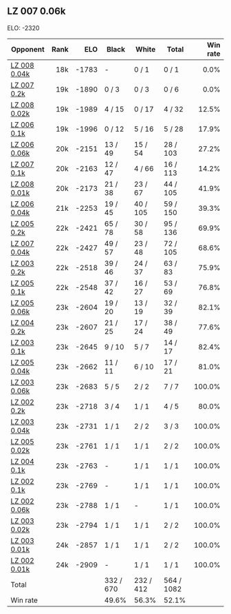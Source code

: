 ## LZ 007 0.06k ##

ELO: -2320

Opponent | Rank | ELO | Black | White | Total | Win rate
---------|-----:|----:|-------|-------|-------|-------:
[LZ 008 0.04k](LZ%20008%200.04k.md) | 18k | -1783 | - | 0 / 1 | 0 / 1 | 0.0%
[LZ 007 0.2k](LZ%20007%200.2k.md) | 19k | -1890 | 0 / 3 | 0 / 3 | 0 / 6 | 0.0%
[LZ 008 0.02k](LZ%20008%200.02k.md) | 19k | -1989 | 4 / 15 | 0 / 17 | 4 / 32 | 12.5%
[LZ 006 0.1k](LZ%20006%200.1k.md) | 19k | -1996 | 0 / 12 | 5 / 16 | 5 / 28 | 17.9%
[LZ 006 0.06k](LZ%20006%200.06k.md) | 20k | -2151 | 13 / 49 | 15 / 54 | 28 / 103 | 27.2%
[LZ 007 0.1k](LZ%20007%200.1k.md) | 20k | -2163 | 12 / 47 | 4 / 66 | 16 / 113 | 14.2%
[LZ 008 0.01k](LZ%20008%200.01k.md) | 20k | -2173 | 21 / 38 | 23 / 67 | 44 / 105 | 41.9%
[LZ 006 0.04k](LZ%20006%200.04k.md) | 21k | -2253 | 19 / 45 | 40 / 105 | 59 / 150 | 39.3%
[LZ 005 0.2k](LZ%20005%200.2k.md) | 22k | -2421 | 65 / 78 | 30 / 58 | 95 / 136 | 69.9%
[LZ 007 0.04k](LZ%20007%200.04k.md) | 22k | -2427 | 49 / 57 | 23 / 48 | 72 / 105 | 68.6%
[LZ 003 0.2k](LZ%20003%200.2k.md) | 22k | -2518 | 39 / 46 | 24 / 37 | 63 / 83 | 75.9%
[LZ 005 0.1k](LZ%20005%200.1k.md) | 22k | -2548 | 37 / 42 | 16 / 27 | 53 / 69 | 76.8%
[LZ 005 0.06k](LZ%20005%200.06k.md) | 23k | -2604 | 19 / 20 | 13 / 19 | 32 / 39 | 82.1%
[LZ 004 0.2k](LZ%20004%200.2k.md) | 23k | -2607 | 21 / 25 | 17 / 24 | 38 / 49 | 77.6%
[LZ 003 0.1k](LZ%20003%200.1k.md) | 23k | -2645 | 9 / 10 | 5 / 7 | 14 / 17 | 82.4%
[LZ 005 0.04k](LZ%20005%200.04k.md) | 23k | -2662 | 11 / 11 | 6 / 10 | 17 / 21 | 81.0%
[LZ 003 0.06k](LZ%20003%200.06k.md) | 23k | -2683 | 5 / 5 | 2 / 2 | 7 / 7 | 100.0%
[LZ 002 0.2k](LZ%20002%200.2k.md) | 23k | -2718 | 3 / 4 | 1 / 1 | 4 / 5 | 80.0%
[LZ 003 0.04k](LZ%20003%200.04k.md) | 23k | -2731 | 1 / 1 | 2 / 2 | 3 / 3 | 100.0%
[LZ 005 0.02k](LZ%20005%200.02k.md) | 23k | -2761 | 1 / 1 | 1 / 1 | 2 / 2 | 100.0%
[LZ 004 0.1k](LZ%20004%200.1k.md) | 23k | -2763 | - | 1 / 1 | 1 / 1 | 100.0%
[LZ 002 0.1k](LZ%20002%200.1k.md) | 23k | -2769 | - | 1 / 1 | 1 / 1 | 100.0%
[LZ 002 0.06k](LZ%20002%200.06k.md) | 23k | -2788 | 1 / 1 | - | 1 / 1 | 100.0%
[LZ 003 0.02k](LZ%20003%200.02k.md) | 23k | -2794 | 1 / 1 | 1 / 1 | 2 / 2 | 100.0%
[LZ 003 0.01k](LZ%20003%200.01k.md) | 24k | -2857 | 1 / 1 | 1 / 1 | 2 / 2 | 100.0%
[LZ 002 0.01k](LZ%20002%200.01k.md) | 24k | -2909 | - | 1 / 1 | 1 / 1 | 100.0%
Total | | | 332 / 670 | 232 / 412 | 564 / 1082 | 
Win rate| | | 49.6% | 56.3% | 52.1% | 
